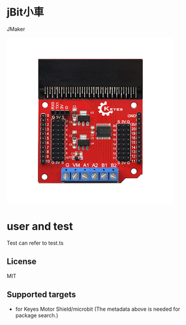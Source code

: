 # jBit小車

JMaker

![icon.png](icon.png)

# user and test 
Test can refer to test.ts

## License

MIT

## Supported targets

* for Keyes Motor Shield/microbit
(The metadata above is needed for package search.)

